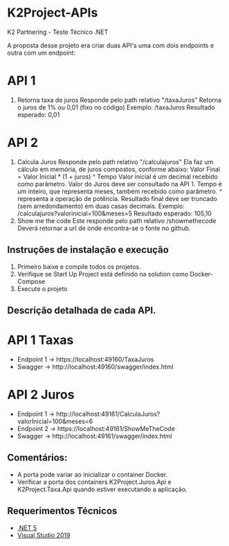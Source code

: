 # K2Project-APIs
K2 Partnering - Teste Técnico .NET

A proposta desse projeto era criar duas API's uma com dois endpoints e outra com um endpoint:

# API 1
1) Retorna taxa de juros
Responde pelo path relativo "/taxaJuros"
Retorna o juros de 1% ou 0,01 (fixo no código)
Exemplo: /taxaJuros Resultado esperado: 0,01

# API 2
1) Calcula Juros
Responde pelo path relativo "/calculajuros"
Ela faz um cálculo em memória, de juros compostos, conforme abaixo: Valor Final =
Valor Inicial * (1 + juros) ^ Tempo
Valor inicial é um decimal recebido como parâmetro.
Valor do Juros deve ser consultado na API 1.
Tempo é um inteiro, que representa meses, também recebido como parâmetro.
^ representa a operação de potência.
Resultado final deve ser truncado (sem arredondamento) em duas casas decimais.
Exemplo: /calculajuros?valorinicial=100&meses=5 Resultado esperado: 105,10
2) Show me the code
Este responde pelo path relativo /showmethecode Deverá retornar a url de onde
encontra-se o fonte no github.

## Instruções de instalação e execução
1. Primeiro baixe e compile todos os projetos.
2. Verifique se Start Up Project está definido na solution como Docker-Compose
3. Execute o projeto

## Descrição detalhada de cada API.

# API 1 Taxas
 - Endpoint 1 -> https://localhost:49160/TaxaJuros
 - Swagger -> http://localhost:49160/swagger/index.html

# API 2 Juros
 - Endpoint 1 -> http://localhost:49161/CalculaJuros?valorInicial=100&meses=6
 - Endpoint 2 -> https://localhost:49161/ShowMeTheCode
 - Swagger -> http://localhost:49161/swagger/index.html

## Comentários:
 - A porta pode variar ao inicializar o container Docker. 
 - Verificar a porta dos containers K2Project.Juros.Api e K2Project.Taxa.Api quando estiver executando a aplicação.

## Requerimentos Técnicos
 - [.NET 5](https://dotnet.microsoft.com/download/visual-studio-sdks?utm_source=getdotnetsdk&utm_medium=referral)
 - [Visual Studio 2019](https://visualstudio.microsoft.com/pt-br/downloads/)
